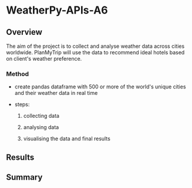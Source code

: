 # WeatherPy-APIs-A6

## Overview

The aim of the project is to collect and analyse weather data across cities worldwide. PlanMyTrip will use the data to recommend ideal hotels based on client's weather preference. 

### Method

- create pandas dataframe with 500 or more of the world's unique cities and their weather data in real time 

- steps:
    
    1. collecting data 
    
    2. analysing data 
    
    3. visualising the data and final results 
    

## Results 


## Summary
